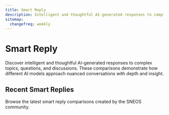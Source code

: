 ```yaml
---
title: Smart Reply
description: Intelligent and thoughtful AI-generated responses to complex topics and discussions
sitemap:
  changefreq: weekly
---
```


# Smart Reply

Discover intelligent and thoughtful AI-generated responses to complex topics, questions, and discussions. These comparisons demonstrate how different AI models approach nuanced conversations with depth and insight.

## Recent Smart Replies

Browse the latest smart reply comparisons created by the SNEOS community.
